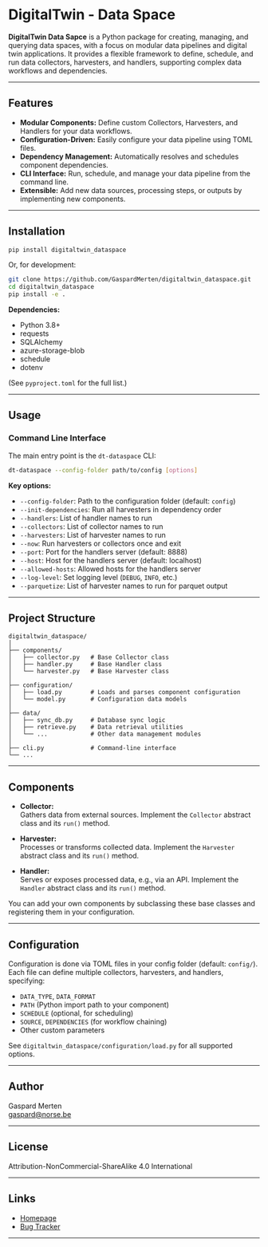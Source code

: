 # DigitalTwin - Data Space

**DigitalTwin Data Sapce** is a Python package for creating, managing, and querying data spaces, with a focus on modular
data
pipelines and digital twin applications. It provides a flexible framework to define, schedule, and run data collectors,
harvesters, and handlers, supporting complex data workflows and dependencies.

---

## Features

- **Modular Components:** Define custom Collectors, Harvesters, and Handlers for your data workflows.
- **Configuration-Driven:** Easily configure your data pipeline using TOML files.
- **Dependency Management:** Automatically resolves and schedules component dependencies.
- **CLI Interface:** Run, schedule, and manage your data pipeline from the command line.
- **Extensible:** Add new data sources, processing steps, or outputs by implementing new components.

---

## Installation

```bash
pip install digitaltwin_dataspace
```

Or, for development:

```bash
git clone https://github.com/GaspardMerten/digitaltwin_dataspace.git
cd digitaltwin_dataspace
pip install -e .
```

**Dependencies:**

- Python 3.8+
- requests
- SQLAlchemy
- azure-storage-blob
- schedule
- dotenv

(See `pyproject.toml` for the full list.)

---

## Usage

### Command Line Interface

The main entry point is the `dt-dataspace` CLI:

```bash
dt-dataspace --config-folder path/to/config [options]
```

**Key options:**

- `--config-folder`: Path to the configuration folder (default: `config`)
- `--init-dependencies`: Run all harvesters in dependency order
- `--handlers`: List of handler names to run
- `--collectors`: List of collector names to run
- `--harvesters`: List of harvester names to run
- `--now`: Run harvesters or collectors once and exit
- `--port`: Port for the handlers server (default: 8888)
- `--host`: Host for the handlers server (default: localhost)
- `--allowed-hosts`: Allowed hosts for the handlers server
- `--log-level`: Set logging level (`DEBUG`, `INFO`, etc.)
- `--parquetize`: List of harvester names to run for parquet output

---

## Project Structure

```
digitaltwin_dataspace/
│
├── components/
│   ├── collector.py   # Base Collector class
│   ├── handler.py     # Base Handler class
│   └── harvester.py   # Base Harvester class
│
├── configuration/
│   ├── load.py        # Loads and parses component configuration
│   └── model.py       # Configuration data models
│
├── data/
│   ├── sync_db.py     # Database sync logic
│   ├── retrieve.py    # Data retrieval utilities
│   └── ...            # Other data management modules
│
├── cli.py             # Command-line interface
└── ...
```

---

## Components

- **Collector:**  
  Gathers data from external sources. Implement the `Collector` abstract class and its `run()` method.

- **Harvester:**  
  Processes or transforms collected data. Implement the `Harvester` abstract class and its `run()` method.

- **Handler:**  
  Serves or exposes processed data, e.g., via an API. Implement the `Handler` abstract class and its `run()` method.

You can add your own components by subclassing these base classes and registering them in your configuration.

---

## Configuration

Configuration is done via TOML files in your config folder (default: `config/`).  
Each file can define multiple collectors, harvesters, and handlers, specifying:

- `DATA_TYPE`, `DATA_FORMAT`
- `PATH` (Python import path to your component)
- `SCHEDULE` (optional, for scheduling)
- `SOURCE`, `DEPENDENCIES` (for workflow chaining)
- Other custom parameters

See `digitaltwin_dataspace/configuration/load.py` for all supported options.

---

## Author

Gaspard Merten  
[gaspard@norse.be](mailto:gaspard@norse.be)

---

## License

Attribution-NonCommercial-ShareAlike 4.0 International

---

## Links

- [Homepage](https://github.com/GaspardMerten/digitaltwin_dataspace)
- [Bug Tracker](https://github.com/GaspardMerten/digitaltwin_dataspace/issues)

--- 